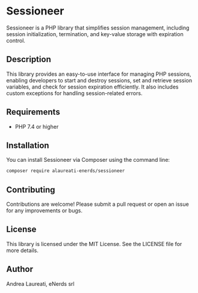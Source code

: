 # Sessioneer

Sessioneer is a PHP library that simplifies session management, including session initialization, termination, and key-value storage with expiration control.

## Description

This library provides an easy-to-use interface for managing PHP sessions, enabling developers to start and destroy sessions, set and retrieve session variables, and check for session expiration efficiently. It also includes custom exceptions for handling session-related errors.

## Requirements

- PHP 7.4 or higher

## Installation

You can install Sessioneer via Composer using the command line:

```bash
composer require alaureati-enerds/sessioneer
```

## Contributing

Contributions are welcome! Please submit a pull request or open an issue for any improvements or bugs.

## License

This library is licensed under the MIT License. See the LICENSE file for more details.

## Author

Andrea Laureati, eNerds srl
